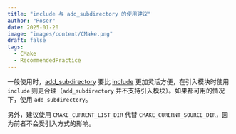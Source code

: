 ```yaml
---
title: "include 与 add_subdirectory 的使用建议"
author: "Roser"
date: 2025-01-20
image: "images/content/CMake.png"
draft: false
tags:
  - CMake
  - RecommendedPractice
---
```

一般使用时，[add_subdirectory](add_subdirectory.md) 要比 [include](include.md) 更加灵活方便，在引入模块时使用 `include` 则更合理（`add_subdirectory` 并不支持引入模块）。如果都可用的情况下，使用 `add_subdirectory`。

另外，建议使用 `CMAKE_CURRENT_LIST_DIR` 代替 `CMAKE_CURERNT_SOURCE_DIR`，因为前者不会受引入方式的影响。